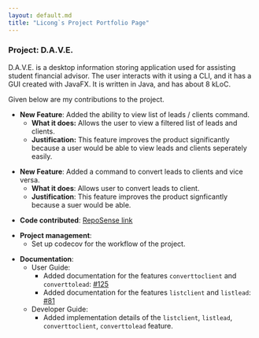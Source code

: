 ```yaml
---
layout: default.md
title: "Licong`s Project Portfolio Page"
---
```


### Project: D.A.V.E.


D.A.V.E. is a desktop information storing application used for assisting student financial advisor. The user interacts with it using a CLI, and it has a GUI created with JavaFX. It is written in Java, and has about 8 kLoC.

Given below are my contributions to the project.

- **New Feature**: Added the ability to view list of leads / clients command.
    - **What it does:** Allows the user to view a filtered list of leads and clients. 
    - **Justification:** This feature improves the product significantly because a user would be able to view leads and clients seperately easily.

<p></P>

- **New Feature**: Added a command to convert leads to clients and vice versa.
    - **What it does**: Allows user to convert leads to client.
    - **Justification**: This feature improves the product signficantly because a suer would be able.

<p></p>

- **Code contributed**: [RepoSense link](https://nus-cs2103-ay2324s1.github.io/tp-dashboard/?search=f08&sort=groupTitle&sortWithin=title&timeframe=commit&mergegroup=&groupSelect=groupByRepos&breakdown=true&checkedFileTypes=docs~functional-code~test-code&since=2023-09-22&tabOpen=true&tabType=authorship&zFR=false&tabAuthor=LicongHuang&tabRepo=AY2324S1-CS2103T-F08-2%2Ftp%5Bmaster%5D&authorshipIsMergeGroup=false&authorshipFileTypes=docs~functional-code~test-code&authorshipIsBinaryFileTypeChecked=false&authorshipIsIgnoredFilesChecked=false)
<p></p>

- **Project management**:
    - Set up codecov for the workflow of the project.
<p></p>


- **Documentation**:
    - User Guide:
        - Added documentation for the features `converttoclient` and `converttolead`: [\#125](https://github.com/AY2324S1-CS2103T-F08-2/tp/pull/125)
        - Added documentation for the features `listclient` and `listlead`: [\#81](https://github.com/AY2324S1-CS2103T-F08-2/tp/pull/81)
    - Developer Guide:
        - Added implementation details of the `listclient`, `listlead`, `converttoclient`, `converttolead` feature.


